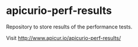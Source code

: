 # apicurio-perf-results
Repository to store results of the performance tests.

Visit http://www.apicur.io/apicurio-perf-results/
